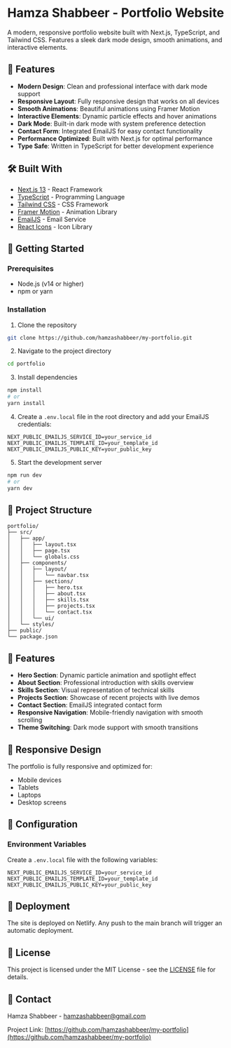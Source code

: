 # Hamza Shabbeer - Portfolio Website

A modern, responsive portfolio website built with Next.js, TypeScript, and Tailwind CSS. Features a sleek dark mode design, smooth animations, and interactive elements.

## 🌟 Features

- **Modern Design**: Clean and professional interface with dark mode support
- **Responsive Layout**: Fully responsive design that works on all devices
- **Smooth Animations**: Beautiful animations using Framer Motion
- **Interactive Elements**: Dynamic particle effects and hover animations
- **Dark Mode**: Built-in dark mode with system preference detection
- **Contact Form**: Integrated EmailJS for easy contact functionality
- **Performance Optimized**: Built with Next.js for optimal performance
- **Type Safe**: Written in TypeScript for better development experience

## 🛠️ Built With

- [Next.js 13](https://nextjs.org/) - React Framework
- [TypeScript](https://www.typescriptlang.org/) - Programming Language
- [Tailwind CSS](https://tailwindcss.com/) - CSS Framework
- [Framer Motion](https://www.framer.com/motion/) - Animation Library
- [EmailJS](https://www.emailjs.com/) - Email Service
- [React Icons](https://react-icons.github.io/react-icons/) - Icon Library

## 🚀 Getting Started

### Prerequisites

- Node.js (v14 or higher)
- npm or yarn

### Installation

1. Clone the repository
```bash
git clone https://github.com/hamzashabbeer/my-portfolio.git
```

2. Navigate to the project directory
```bash
cd portfolio
```

3. Install dependencies
```bash
npm install
# or
yarn install
```

4. Create a `.env.local` file in the root directory and add your EmailJS credentials:
```env
NEXT_PUBLIC_EMAILJS_SERVICE_ID=your_service_id
NEXT_PUBLIC_EMAILJS_TEMPLATE_ID=your_template_id
NEXT_PUBLIC_EMAILJS_PUBLIC_KEY=your_public_key
```

5. Start the development server
```bash
npm run dev
# or
yarn dev
```

## 📂 Project Structure

```
portfolio/
├── src/
│   ├── app/
│   │   ├── layout.tsx
│   │   ├── page.tsx
│   │   └── globals.css
│   ├── components/
│   │   ├── layout/
│   │   │   └── navbar.tsx
│   │   ├── sections/
│   │   │   ├── hero.tsx
│   │   │   ├── about.tsx
│   │   │   ├── skills.tsx
│   │   │   ├── projects.tsx
│   │   │   └── contact.tsx
│   │   └── ui/
│   └── styles/
├── public/
└── package.json
```

## 🎨 Features

- **Hero Section**: Dynamic particle animation and spotlight effect
- **About Section**: Professional introduction with skills overview
- **Skills Section**: Visual representation of technical skills
- **Projects Section**: Showcase of recent projects with live demos
- **Contact Section**: EmailJS integrated contact form
- **Responsive Navigation**: Mobile-friendly navigation with smooth scrolling
- **Theme Switching**: Dark mode support with smooth transitions

## 📱 Responsive Design

The portfolio is fully responsive and optimized for:
- Mobile devices
- Tablets
- Laptops
- Desktop screens

## 🔧 Configuration

### Environment Variables

Create a `.env.local` file with the following variables:

```env
NEXT_PUBLIC_EMAILJS_SERVICE_ID=your_service_id
NEXT_PUBLIC_EMAILJS_TEMPLATE_ID=your_template_id
NEXT_PUBLIC_EMAILJS_PUBLIC_KEY=your_public_key
```

## 🚀 Deployment

The site is deployed on Netlify. Any push to the main branch will trigger an automatic deployment.

## 📄 License

This project is licensed under the MIT License - see the [LICENSE](LICENSE) file for details.

## 📧 Contact

Hamza Shabbeer - [hamzashabbeer@gmail.com](mailto:hamzashabbeer@gmail.com)

Project Link: [https://github.com/hamzashabbeer/my-portfolio](https://github.com/hamzashabbeer/my-portfolio)
